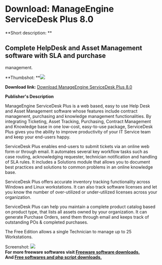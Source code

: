 # Download: ManageEngine ServiceDesk Plus 8.0

**Short description: **

## Complete HelpDesk and Asset Management software with SLA and purchase
management.

  
**Thumbshot: **![](http://www.freewarefiles.com/screenshot/servicedeskplus_md.gif)   
  
**Download link:** [Download ManageEngine ServiceDesk Plus 8.0](http://freesoftwares.boysofts.com/ManageEngine-ServiceDesk-Plus_program_14566.html)  
  

**Publisher's Description**  
  

ManageEngine ServiceDesk Plus is a web based, easy to use Help Desk and Asset
Management software whose features include contract managenent, purchasing and
knowledge management functionalities. By integrating Ticketing, Asset
Tracking, Purchasing, Contract Management and Knowledge base in one low-cost,
easy-to-use package, ServiceDesk Plus gives you the ability to improve
productivity of your IT Service team and keep your end-users happy.

ServiceDesk Plus enables end-users to submit tickets via an online web form or
through email. It automates several key workflow tasks such as case routing,
acknowledging requester, technician notification and handling of SLA rules. It
includes a Solutions module that allows you to document best practices and
solutions to common problems in an online knowledge base.

ServiceDesk Plus offers accurate inventory tracking functionality across
Windows and Linux workstations. It can also track software licenses and let
you know the number of over-utilized or under-utilized licenses across your
organization.

ServiceDesk Plus can help you maintain a complete product catalog based on
product type, that lists all assets owned by your organization. It can
generate Purchase Orders, send them through email and keeps track of
outstanding POs & completed purchases.

The Free Edition allows a single Technician to manage up to 25 Workstations.

  
  
Screenshot: ![](http://www.freewarefiles.com/screenshot/servicedeskplus.gif)  
**For more freeware softwares visit [Freeware software downloads.](http://freesoftwares.boysofts.com/)**   
**And [Free softwares and php script downloads.](http://www.boysofts.com/)**

